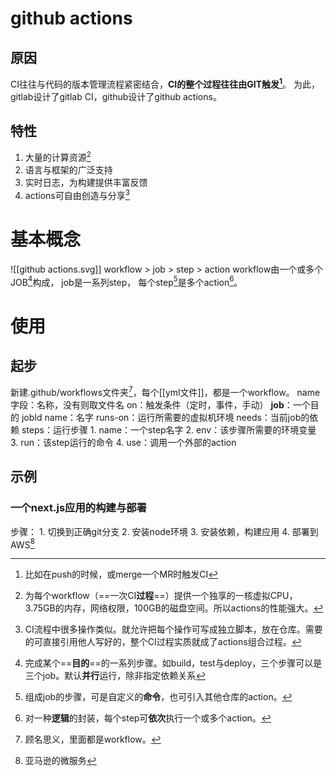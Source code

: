 # github actions
## 原因
CI往往与代码的版本管理流程紧密结合，**CI的整个过程往往由GIT触发[^1]**。
为此，gitlab设计了gitlab CI，github设计了github actions。
## 特性
1. 大量的计算资源[^2]
2. 语言与框架的广泛支持
3. 实时日志，为构建提供丰富反馈
4. actions可自由创造与分享[^3]
# 基本概念
![[github actions.svg]]
workflow > job > step > action
workflow由一个或多个JOB[^4]构成，
job是一系列step，
每个step[^5]是多个action[^6]。
# 使用
## 起步
新建.github/workflows文件夹[^7]，每个[[yml文件]]，都是一个workflow。
	name字段：名称，没有则取文件名
	on：触发条件（定时，事件，手动）
	**job**：一个目的
		jobId
		name：名字
		runs-on：运行所需要的虚拟机环境
		needs：当前job的依赖
		steps：运行步骤
			1. name：一个step名字
			2. env：该步骤所需要的环境变量
			3. run：该step运行的命令
			4. use：调用一个外部的action
		
## 示例
### 一个next.js应用的构建与部署
步骤：
	1. 切换到正确git分支
	2. 安装node环境
	3. 安装依赖，构建应用
	4. 部署到AWS[^8]


[^1]: 比如在push的时候，或merge一个MR时触发CI
[^2]: 为每个workflow（==一次CI**过程**==）提供一个独享的一核虚拟CPU，3.75GB的内存，网络权限，100GB的磁盘空间。所以actions的性能强大。
[^3]: CI流程中很多操作类似。就允许把每个操作可写成独立脚本，放在仓库。需要的可直接引用他人写好的，整个CI过程实质就成了actions组合过程。
[^4]: 完成某个==**目的**==的一系列步骤。如build，test与deploy，三个步骤可以是三个job。默认**并行**运行，除非指定依赖关系
[^5]: 组成job的步骤，可是自定义的**命令**，也可引入其他仓库的action。
[^6]: 对一种**逻辑**的封装，每个step可**依次**执行一个或多个action。
[^7]: 顾名思义，里面都是workflow。
[^8]: 亚马逊的微服务